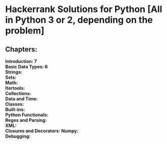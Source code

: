 # Hackerrank Solutions for Python [All in Python 3 or 2, depending on the problem]
## Chapters:
**Introduction: 7**\
**Basic Data Types: 6**\
**Strings:**\
**Sets:**\
**Math:**\
**Itertools:**\
**Collections:**\
**Data and Time:**\
**Classes:**\
**Built-ins:**\
**Python Functionals:**\
**Regex and Parsing:**\
**XML:**\
**Closures and Decorators:**
**Numpy:**\
**Debugging:**